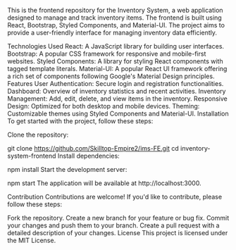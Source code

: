 This is the frontend repository for the Inventory System, a web application designed to manage and track inventory items. The frontend is built using React, Bootstrap, Styled Components, and Material-UI. The project aims to provide a user-friendly interface for managing inventory data efficiently.

Technologies Used
React: A JavaScript library for building user interfaces.
Bootstrap: A popular CSS framework for responsive and mobile-first websites.
Styled Components: A library for styling React components with tagged template literals.
Material-UI: A popular React UI framework offering a rich set of components following Google's Material Design principles.
Features
User Authentication: Secure login and registration functionalities.
Dashboard: Overview of inventory statistics and recent activities.
Inventory Management: Add, edit, delete, and view items in the inventory.
Responsive Design: Optimized for both desktop and mobile devices.
Theming: Customizable themes using Styled Components and Material-UI.
Installation
To get started with the project, follow these steps:

Clone the repository:

git clone https://github.com/Skilltop-Empire2/ims-FE.git
cd inventory-system-frontend
Install dependencies:

npm install
Start the development server:

npm start
The application will be available at http://localhost:3000.


Contribution
Contributions are welcome! If you'd like to contribute, please follow these steps:

Fork the repository.
Create a new branch for your feature or bug fix.
Commit your changes and push them to your branch.
Create a pull request with a detailed description of your changes.
License
This project is licensed under the MIT License.

